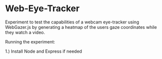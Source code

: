 # Web-Eye-Tracker
Experiment to test the capabilities of a webcam eye-tracker using WebGazer.js by generating a heatmap of the users gaze coordinates while they watch a video.

Running the experiment:

1.) Install Node and Express if needed
